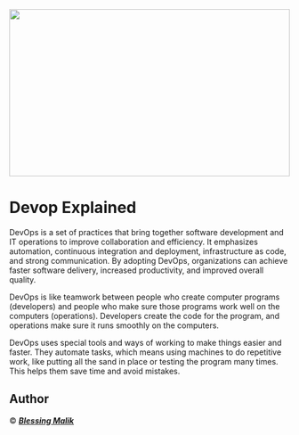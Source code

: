 <img align="center" width="100%" height="300" src="https://assets-global.website-files.com/622642781cd7e96ac1f66807/62d0f091fc73b7a5828854b1_022021-Harness-Blogpost-DevOpsGeneric-Header-2400x700-1-p-1080.png">

# Devop Explained
DevOps is a set of practices that bring together software development and IT operations to improve collaboration and efficiency. It emphasizes automation, continuous integration and deployment, infrastructure as code, and strong communication. By adopting DevOps, organizations can achieve faster software delivery, increased productivity, and improved overall quality.

DevOps is like teamwork between people who create computer programs (developers) and people who make sure those programs work well on the computers (operations). Developers create the code for the program, and operations make sure it runs smoothly on the computers.

DevOps uses special tools and ways of working to make things easier and faster. They automate tasks, which means using machines to do repetitive work, like putting all the sand in place or testing the program many times. This helps them save time and avoid mistakes.

## Author

© ___[Blessing Malik](https://github.com/chykB)___

